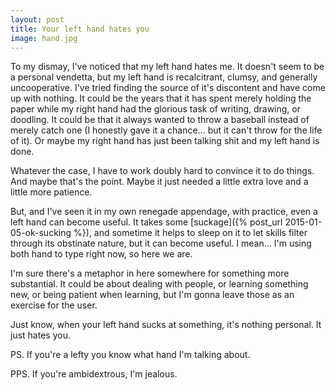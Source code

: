 ```yaml
---
layout: post
title: Your left hand hates you
image: hand.jpg
---
```


To my dismay, I've noticed that my left hand hates me. It doesn't seem to be a personal vendetta, but my left hand is recalcitrant, clumsy, and generally uncooperative. I've tried finding the source of it's discontent and have come up with nothing. It could be the years that it has spent merely holding the paper while my right hand had the glorious task of writing, drawing, or doodling.  It could be that it always wanted to throw a baseball instead of merely catch one (I honestly gave it a chance... but it can't throw for the life of it). Or maybe my right hand has just been talking shit and my left hand is done.

Whatever the case, I have to work doubly hard to convince it to do things. And maybe that's the point. Maybe it just needed a little extra love and a little more patience.

But, and I've seen it in my own renegade appendage, with practice, even a left hand can become useful.  It takes some [suckage]({% post_url 2015-01-05-ok-sucking %}), and sometime it helps to sleep on it to let skills filter through its obstinate nature, but it can become useful.  I mean... I'm using both hand to type right now, so here we are.

I'm sure there's a metaphor in here somewhere for something more substantial.  It could be about dealing with people, or learning something new, or being patient when learning, but I'm gonna leave those as an exercise for the user.

Just know, when your left hand sucks at something, it's nothing personal.  It just hates you.



PS. If you're a lefty you know what hand I'm talking about.

PPS. If you're ambidextrous, I'm jealous.